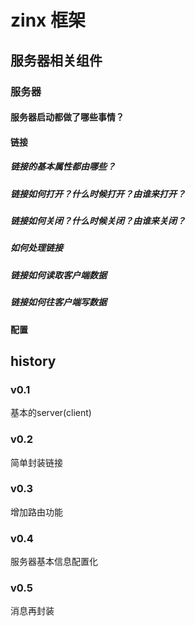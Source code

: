  # zinx  框架

 ## 服务器相关组件

### 服务器

#### 服务器启动都做了哪些事情？

#### 


####  链接

##### 链接的基本属性都由哪些？

##### 链接如何打开？什么时候打开？由谁来打开？

##### 链接如何关闭？什么时候关闭？由谁来关闭？

##### 如何处理链接

##### 链接如何读取客户端数据

##### 链接如何往客户端写数据


####  配置

## history 

### v0.1
   基本的server(client)
### v0.2
   简单封装链接
### v0.3
   增加路由功能
### v0.4
   服务器基本信息配置化
### v0.5 
   消息再封装